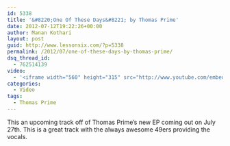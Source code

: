 ```yaml
---
id: 5338
title: '&#8220;One Of These Days&#8221; by Thomas Prime'
date: 2012-07-12T19:22:26+00:00
author: Manan Kothari
layout: post
guid: http://www.lessonsix.com/?p=5338
permalink: /2012/07/one-of-these-days-by-thomas-prime/
dsq_thread_id:
  - 762514139
video:
  - '<iframe width="560" height="315" src="http://www.youtube.com/embed/L_ZPIJmqt9c" frameborder="0" allowfullscreen></iframe>'
categories:
  - Video
tags:
  - Thomas Prime
---
```

This an upcoming track off of Thomas Prime&#8217;s new EP coming out on July 27th. This is a great track with the always awesome 49ers providing the vocals.